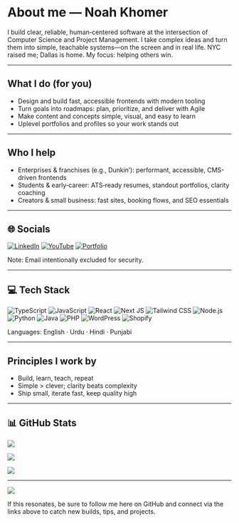 # About me — Noah Khomer

I build clear, reliable, human‑centered software at the intersection of Computer Science and Project Management. I take complex ideas and turn them into simple, teachable systems—on the screen and in real life. NYC raised me; Dallas is home. My focus: helping others win.

---

## What I do (for you)

- Design and build fast, accessible frontends with modern tooling
- Turn goals into roadmaps: plan, prioritize, and deliver with Agile
- Make content and concepts simple, visual, and easy to learn
- Uplevel portfolios and profiles so your work stands out

---

## Who I help

- Enterprises & franchises (e.g., Dunkin’): performant, accessible, CMS-driven frontends
- Students & early‑career: ATS‑ready resumes, standout portfolios, clarity coaching
- Creators & small business: fast sites, booking flows, and SEO essentials

---

## 🌐 Socials

[![LinkedIn](https://img.shields.io/badge/LinkedIn-%230077B5.svg?logo=linkedin&logoColor=white)](https://linkedin.com/in/noahkhomer18)
[![YouTube](https://img.shields.io/badge/YouTube-%23FF0000.svg?logo=YouTube&logoColor=white)](https://youtube.com/@learningwithnoah25)
[![Portfolio](https://img.shields.io/badge/Portfolio-noah--khomer.com-111111?logo=vercel&logoColor=white)](https://www.noah-khomer.com/)

Note: Email intentionally excluded for security.

---

## 💻 Tech Stack

![TypeScript](https://img.shields.io/badge/typescript-%23007ACC.svg?style=for-the-badge&logo=typescript&logoColor=white)
![JavaScript](https://img.shields.io/badge/javascript-%23323330.svg?style=for-the-badge&logo=javascript&logoColor=%23F7DF1E)
![React](https://img.shields.io/badge/React-61DAFB.svg?style=for-the-badge&logo=react&logoColor=000)
![Next JS](https://img.shields.io/badge/Next-black.svg?style=for-the-badge&logo=next.js&logoColor=white)
![Tailwind CSS](https://img.shields.io/badge/Tailwind-06B6D4.svg?style=for-the-badge&logo=tailwindcss&logoColor=white)
![Node.js](https://img.shields.io/badge/Node.js-339933.svg?style=for-the-badge&logo=nodedotjs&logoColor=white)
![Python](https://img.shields.io/badge/python-3670A0.svg?style=for-the-badge&logo=python&logoColor=ffdd54)
![Java](https://img.shields.io/badge/java-%23ED8B00.svg?style=for-the-badge&logo=openjdk&logoColor=white)
![PHP](https://img.shields.io/badge/php-%23777BB4.svg?style=for-the-badge&logo=php&logoColor=white)
![WordPress](https://img.shields.io/badge/WordPress-%23117AC9.svg?style=for-the-badge&logo=WordPress&logoColor=white)
![Shopify](https://img.shields.io/badge/Shopify-7AB55C.svg?style=for-the-badge&logo=shopify&logoColor=white)

Languages: English · Urdu · Hindi · Punjabi

---

## Principles I work by

- Build, learn, teach, repeat
- Simple > clever; clarity beats complexity
- Ship small, iterate fast, keep quality high

---

## 📊 GitHub Stats

![](https://github-readme-stats.vercel.app/api?username=noahkhomer18&theme=dark&hide_border=false&include_all_commits=false&count_private=false)

![](https://nirzak-streak-stats.vercel.app/?user=noahkhomer18&theme=dark&hide_border=false)

![](https://github-readme-stats.vercel.app/api/top-langs/?username=noahkhomer18&theme=dark&hide_border=false&include_all_commits=false&count_private=false&layout=compact)

---

[![](https://visitcount.itsvg.in/api?id=noahkhomer18&icon=0&color=0)](https://visitcount.itsvg.in)

If this resonates, be sure to follow me here on GitHub and connect via the links above to catch new builds, tips, and projects.
